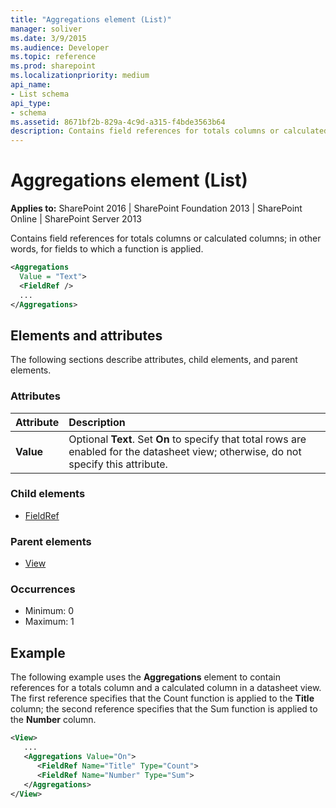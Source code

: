 ```yaml
---
title: "Aggregations element (List)"
manager: soliver
ms.date: 3/9/2015
ms.audience: Developer
ms.topic: reference
ms.prod: sharepoint
ms.localizationpriority: medium
api_name:
- List schema
api_type:
- schema
ms.assetid: 8671bf2b-829a-4c9d-a315-f4bde3563b64
description: Contains field references for totals columns or calculated columns; in other words, for fields to which a function is applied.
---
```


# Aggregations element (List)

**Applies to:** SharePoint 2016 | SharePoint Foundation 2013 | SharePoint Online | SharePoint Server 2013
  
Contains field references for totals columns or calculated columns; in other words, for fields to which a function is applied.
  
```XML
<Aggregations
  Value = "Text">
  <FieldRef />
  ...
</Aggregations>
```

## Elements and attributes

The following sections describe attributes, child elements, and parent elements.

### Attributes

|**Attribute**|**Description**|
|:-----|:-----|
|**Value** <br/> |Optional **Text**. Set **On** to specify that total rows are enabled for the datasheet view; otherwise, do not specify this attribute.  <br/> |
   
### Child elements

- [FieldRef](fieldref-element-list.md)
   
### Parent elements

- [View](view-element-list.md)
   
### Occurrences

- Minimum: 0
- Maximum: 1 
   
## Example

The following example uses the **Aggregations** element to contain references for a totals column and a calculated column in a datasheet view. The first reference specifies that the Count function is applied to the **Title** column; the second reference specifies that the Sum function is applied to the **Number** column. 
  
```XML
<View>
   ...
   <Aggregations Value="On">
      <FieldRef Name="Title" Type="Count">
      <FieldRef Name="Number" Type="Sum">
   </Aggregations>
</View>
```

<br/>

